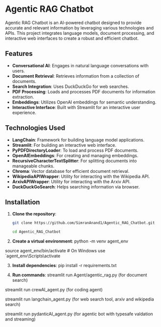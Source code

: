 # Agentic RAG Chatbot

Agentic RAG Chatbot is an AI-powered chatbot designed to provide accurate and relevant information by leveraging various technologies and APIs. This project integrates language models, document processing, and interactive web interfaces to create a robust and efficient chatbot.

## Features

- **Conversational AI**: Engages in natural language conversations with users.
- **Document Retrieval**: Retrieves information from a collection of documents.
- **Search Integration**: Uses DuckDuckGo for web searches.
- **PDF Processing**: Loads and processes PDF documents for information extraction.
- **Embeddings**: Utilizes OpenAI embeddings for semantic understanding.
- **Interactive Interface**: Built with Streamlit for an interactive user experience.

## Technologies Used

- **LangChain**: Framework for building language model applications.
- **Streamlit**: For building an interactive web interface.
- **PyPDFDirectoryLoader**: To load and process PDF documents.
- **OpenAIEmbeddings**: For creating and managing embeddings.
- **RecursiveCharacterTextSplitter**: For splitting documents into manageable chunks.
- **Chroma**: Vector database for efficient document retrieval.
- **WikipediaAPIWrapper**: Utility for interacting with the Wikipedia API.
- **ArxivAPIWrapper**: Utility for interacting with the Arxiv API.
- **DuckDuckGoSearch**: Helps searching information via browser.

## Installation

1. **Clone the repository**:
   ```sh
   git clone https://github.com/SimranAnand1/Agentic_RAG_Chatbot.git
   
   cd Agentic_RAG_Chatbot

2. **Create a virtual environment**:
python -m venv agent_env

source agent_env/bin/activate  # On Windows use `agent_env\Scripts\activate

3. **Install dependencies**:
pip install -r requirements.txt

4. **Run commands**:
streamlit run Agent/agentic_rag.py (for document search)

streamlit run crewAI_agent.py  (for coding agent)

streamlit run langchain_agent.py  (for web search tool, arxiv and wikipedia search)

streamlit run pydanticAI_agent.py  (for agentic bot with typesafe valdation and streaming)